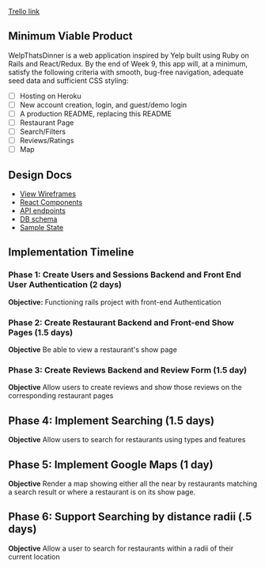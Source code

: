 [Trello link][trello]

[trello]: https://trello.com/b/ALgfuX0Q/freshernote

## Minimum Viable Product

WelpThatsDinner is a web application inspired by Yelp built using Ruby on Rails
and React/Redux.  By the end of Week 9, this app will, at a minimum, satisfy the
following criteria with smooth, bug-free navigation, adequate seed data and
sufficient CSS styling:

- [ ] Hosting on Heroku
- [ ] New account creation, login, and guest/demo login
- [ ] A production README, replacing this README
- [ ] Restaurant Page
- [ ] Search/Filters
- [ ] Reviews/Ratings
- [ ] Map

## Design Docs
* [View Wireframes][wireframes]
* [React Components][components]
* [API endpoints][api-endpoints]
* [DB schema][schema]
* [Sample State][sample-state]

[wireframes]: docs/wireframes
[components]: docs/component-hierarchy.md
[sample-state]: docs/sample-state.md
[api-endpoints]: docs/api-endpoints.md
[schema]: docs/schema.md

## Implementation Timeline

### Phase 1: Create Users and Sessions Backend and Front End User Authentication (2 days)
**Objective:** Functioning rails project with front-end Authentication

### Phase 2: Create Restaurant Backend and Front-end Show Pages (1.5 days)
**Objective** Be able to view a restaurant's show page

### Phase 3: Create Reviews Backend and Review Form (1.5 day)
**Objective** Allow users to create reviews and show those reviews on the corresponding restaurant pages

## Phase 4: Implement Searching (1.5 days)
**Objective** Allow users to search for restaurants using types and features

## Phase 5: Implement Google Maps (1 day)
**Objective** Render a map showing either all the near by restaurants matching a search result or where a restaurant is on its show page.

## Phase 6: Support Searching by distance radii (.5 days)
**Objective** Allow a user to search for restaurants within a radii of their current location
